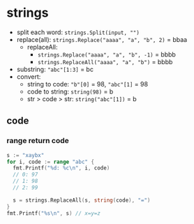 # strings

- split each word: `strings.Split(input, "")`
- replace(all): `strings.Replace("aaaa", "a", "b", 2)` = bbaa
  - replaceAll:
    - `strings.Replace("aaaa", "a", "b", -1)` = bbbb
    - `strings.ReplaceAll("aaaa", "a", "b")` = bbbb
- substring: `"abc"[1:3]` = bc
- convert:
  - string to code: `"b"[0]` = 98, `"abc"[1]` = 98
  - code to string: `string(98)` = b
  - str > code > str: `string("abc"[1])` = b

## code

### range return code

```go
s := "xaybx"
for i, code := range "abc" {
  fmt.Printf("%d: %c\n", i, code)
  // 0: 97
  // 1: 98
  // 2: 99

  s = strings.ReplaceAll(s, string(code), "=")
}
fmt.Printf("%s\n", s) // x=y=z
```
